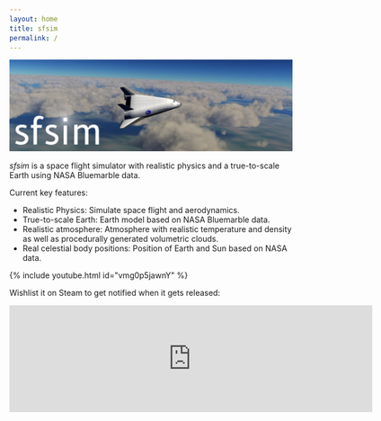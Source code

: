 ```yaml
---
layout: home
title: sfsim
permalink: /
---
```


![sfsim header image](sfsim.jpg)

*sfsim* is a space flight simulator with realistic physics and a true-to-scale Earth using NASA Bluemarble data.

Current key features:
* Realistic Physics: Simulate space flight and aerodynamics.
* True-to-scale Earth: Earth model based on NASA Bluemarble data.
* Realistic atmosphere: Atmosphere with realistic temperature and density as well as procedurally generated volumetric clouds.
* Real celestial body positions: Position of Earth and Sun based on NASA data.

{% include youtube.html id="vmg0p5jawnY" %}

Wishlist it on Steam to get notified when it gets released:

<div class="embed-container">
  <iframe src="https://store.steampowered.com/widget/3687560/" frameborder="0" width="646" height="190"></iframe>
</div>
